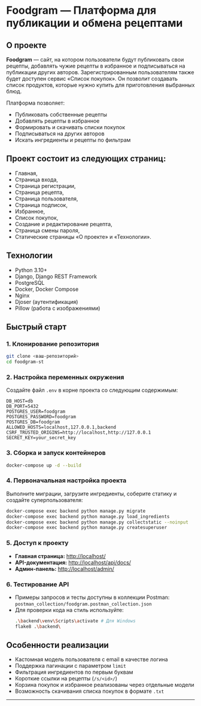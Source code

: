 # Foodgram — Платформа для публикации и обмена рецептами

## О проекте

**Foodgram** — сайт, на котором пользователи будут публиковать свои рецепты, добавлять чужие рецепты в избранное и подписываться на публикации других авторов. Зарегистрированным пользователям также будет доступен сервис «Список покупок». Он позволит создавать список продуктов, которые нужно купить для приготовления выбранных блюд.

Платформа позволяет:
- Публиковать собственные рецепты
- Добавлять рецепты в избранное
- Формировать и скачивать списки покупок
- Подписываться на других авторов
- Искать ингредиенты и рецепты по фильтрам

## Проект состоит из следующих страниц:
- Главная,
- Страница входа,
- Страница регистрации,
- Страница рецепта,
- Страница пользователя,
- Страница подписок,
- Избранное,
- Список покупок,
- Создание и редактирование рецепта,
- Страница смены пароля,
- Статические страницы «О проекте» и «Технологии».

## Технологии

- Python 3.10+
- Django, Django REST Framework
- PostgreSQL
- Docker, Docker Compose
- Nginx
- Djoser (аутентификация)
- Pillow (работа с изображениями)

## Быстрый старт

### 1. Клонирование репозитория

```sh
git clone <ваш-репозиторий>
cd foodgram-st
```

### 2. Настройка переменных окружения

Создайте файл `.env` в корне проекта со следующим содержимым:

```env
DB_HOST=db
DB_PORT=5432
POSTGRES_USER=foodgram
POSTGRES_PASSWORD=foodgram
POSTGRES_DB=foodgram
ALLOWED_HOSTS=localhost,127.0.0.1,backend
CSRF_TRUSTED_ORIGINS=http://localhost,http://127.0.0.1
SECRET_KEY=your_secret_key
```

### 3. Сборка и запуск контейнеров

```sh
docker-compose up -d --build
```

### 4. Первоначальная настройка проекта

Выполните миграции, загрузите ингредиенты, соберите статику и создайте суперпользователя:

```sh
docker-compose exec backend python manage.py migrate
docker-compose exec backend python manage.py load_ingredients
docker-compose exec backend python manage.py collectstatic --noinput
docker-compose exec backend python manage.py createsuperuser
```

### 5. Доступ к проекту

- **Главная страница:** [http://localhost/](http://localhost/)
- **API-документация:** [http://localhost/api/docs/](http://localhost/api/docs/)
- **Админ-панель:** [http://localhost/admin/](http://localhost/admin/)

### 6. Тестирование API

- Примеры запросов и тесты доступны в коллекции Postman:
  `postman_collection/foodgram.postman_collection.json`
- Для проверки кода на стиль используйте:
  ```sh
  .\backend\venv\Scripts\activate # Для Windows
  flake8 .\backend\
  ```

## Особенности реализации

- Кастомная модель пользователя с email в качестве логина
- Поддержка пагинации с параметром `limit`
- Фильтрация ингредиентов по первым буквам
- Короткие ссылки на рецепты (`/s/<id>/`)
- Корзина покупок и избранное реализованы через отдельные модели
- Возможность скачивания списка покупок в формате `.txt`

---
